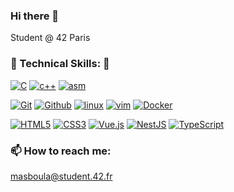 ### Hi there 👋

<!--
**MassiliaB/MassiliaB** is a ✨ _special_ ✨ repository because its `README.md` (this file) appears on your GitHub profile.

Here are some ideas to get you started:

- 🔭 I’m currently working on ...
-  🌱 I’m currently learning ...
- 👯 I’m looking to collaborate on ...
- 🤔 I’m looking for help with ...
- 💬 Ask me about ...
-  ...
- 😄 Pronouns: ...
- ⚡ Fun fact: ...
-->

Student @ 42 Paris

###   🌱                    Technical Skills:                         🌱

[![C](https://img.shields.io/badge/-C-9cf?style=for-the-badge&logo=C&logoColor=white)](https://github.com/MassiliaB)
[![c++](https://img.shields.io/badge/-C%2B%2B-blue?style=for-the-badge)](https://github.com/MassiliaB)
[![asm](https://img.shields.io/badge/-asm-informational?style=for-the-badge&logo=asm)](https://github.com/MassiliaB)



[![Git](https://img.shields.io/badge/git-%23F05033.svg?style=for-the-badge&logo=git&logoColor=white)](https://github.com/MassiliaB)
[![Github](https://img.shields.io/badge/github-%23121011.svg?style=for-the-badge&logo=github&logoColor=white&color=black)](https://github.com/MassiliaB)
[![linux](https://img.shields.io/badge/Linux-FCC624?style=for-the-badge&logo=linux&logoColor=black)](https://github.com/MassiliaB)
[![vim](https://img.shields.io/badge/VIM-%2311AB00.svg?&style=for-the-badge&logo=vim&logoColor=white)](https://github.com/MassiliaB)
[![Docker](https://img.shields.io/badge/docker-%230db7ed.svg?style=for-the-badge&logo=docker&logoColor=white)](https://github.com/MassiliaB)


[![HTML5](https://img.shields.io/badge/html5-%23E34F26.svg?style=for-the-badge&logo=html5&logoColor=white)](https://github.com/MassiliaB)
[![CSS3](https://img.shields.io/badge/css3-%231572B6.svg?style=for-the-badge&logo=css3&logoColor=white)](https://github.com/MassiliaB)
[![Vue.js](https://img.shields.io/badge/vuejs-%2335495e.svg?style=for-the-badge&logo=vuedotjs&logoColor=%234FC08D)](https://github.com/MassiliaB)
[![NestJS](https://img.shields.io/badge/nestjs-%23E0234E.svg?style=for-the-badge&logo=nestjs&logoColor=white)](https://github.com/MassiliaB)
[![TypeScript](https://img.shields.io/badge/typescript-%23007ACC.svg?style=for-the-badge&logo=typescript&logoColor=white)](https://github.com/MassiliaB)

### 📫 How to reach me:

masboula@student.42.fr
